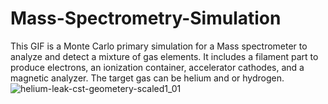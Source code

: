 # Mass-Spectrometry-Simulation
This GIF is a Monte Carlo primary simulation for a Mass spectrometer to analyze and detect a mixture of gas elements.
It includes a filament part to produce electrons, an ionization container,  accelerator cathodes, and a magnetic analyzer.
The target gas can be helium and or hydrogen. 
![helium-leak-cst-geometery-scaled1_01](https://github.com/muarab/Mass-Spectrometer-Simulation/assets/136317472/a9ee14f4-87ea-4f31-9603-10370304cd36)


